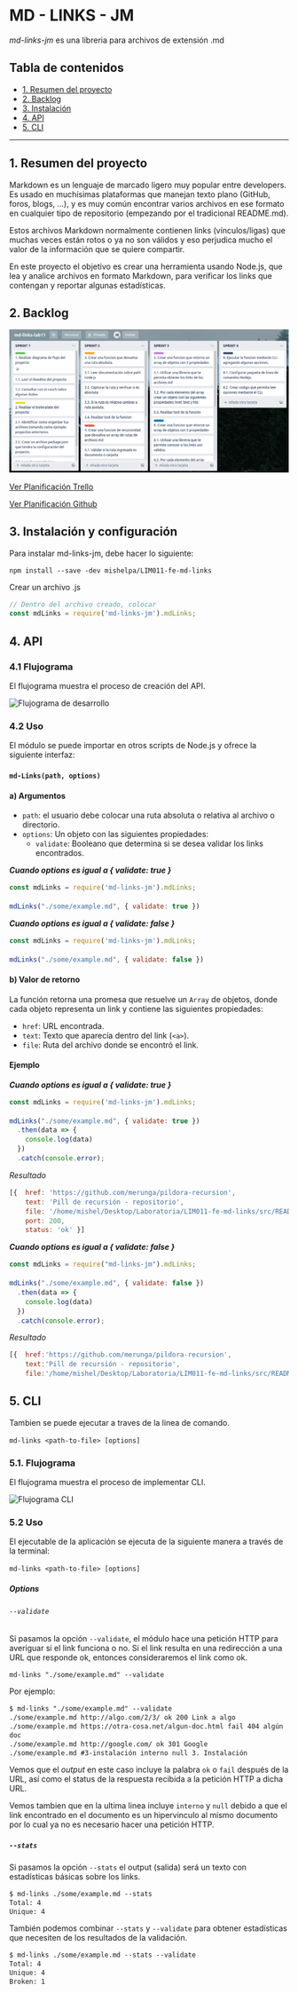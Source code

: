 # MD - LINKS - JM

*md-links-jm* es una libreria para archivos de extensión .md

## Tabla de contenidos

* [1. Resumen del proyecto](#1-resumen-del-proyecto)
* [2. Backlog](#2-backlog-del-proyecto)
* [3. Instalación](#3-instalación)
* [4. API](#4-API)
* [5. CLI](#5-CLI) 

***

## 1. Resumen del proyecto

Markdown es un lenguaje de marcado ligero muy popular entre developers. Es usado en muchísimas plataformas que manejan texto plano (GitHub, foros, blogs, ...), y es muy común encontrar varios archivos en ese formato en cualquier tipo de repositorio (empezando por el tradicional README.md).

Estos archivos Markdown normalmente contienen links (vínculos/ligas) que muchas veces están rotos o ya no son válidos y eso perjudica mucho el valor de la información que se quiere compartir.

En este proyecto el objetivo es crear una herramienta usando Node.js, que lea y analice archivos en formato Markdown, para verificar los links que contengan y reportar algunas estadísticas.

## 2. Backlog

  ![Backlog](src/img/backlog.png)

  [Ver Planificación Trello](https://trello.com/invite/b/7VTjLYZJ/494a8b7b43e2f372089d830cd63f9f50/md-links-lab11)

  [Ver Planificación Github](https://github.com/mishelpa/LIM011-fe-md-links/projects)

## 3. Instalación y configuración

Para instalar md-links-jm, debe hacer lo siguiente: 

    npm install --save -dev mishelpa/LIM011-fe-md-links

Crear un archivo .js

```js
// Dentro del archivo creado, colocar
const mdLinks = require('md-links-jm').mdLinks;
 ```

## 4. API

  ### 4.1 Flujograma

  El flujograma muestra el proceso de creación del API. 

![Flujograma de desarrollo](src/img/flujograma.jpg)

### 4.2 Uso

El módulo se puede importar en otros scripts de Node.js y ofrece la siguiente interfaz:

#### `md-Links(path, options)`

#### a) Argumentos

- `path`: el usuario debe colocar una ruta absoluta o relativa al archivo o directorio.
- `options`: Un objeto con las siguientes propiedades:
  * `validate`: Booleano que determina si se desea validar los links encontrados. 

***Cuando options es igual a { validate: true }***

```js
const mdLinks = require('md-links-jm').mdLinks;

mdLinks("./some/example.md", { validate: true })
```

  ***Cuando options es igual a { validate: false }***
  
```js
const mdLinks = require('md-links-jm').mdLinks;

mdLinks("./some/example.md", { validate: false })
```

#### b) Valor de retorno

La función retorna una promesa que resuelve un `Array` de objetos, donde cada objeto representa un link y contiene
las siguientes propiedades:

- `href`: URL encontrada.
- `text`: Texto que aparecía dentro del link (`<a>`).
- `file`: Ruta del archivo donde se encontró el link.

#### Ejemplo

***Cuando options es igual a { validate: true }***

```js
const mdLinks = require('md-links-jm').mdLinks;

mdLinks("./some/example.md", { validate: true })
  .then(data => {
    console.log(data)
  })
  .catch(console.error);
  ```

*Resultado* 

```js
[{  href: 'https://github.com/merunga/pildora-recursion',
    text: 'Pill de recursión - repositorio',
    file: '/home/mishel/Desktop/Laboratoria/LIM011-fe-md-links/src/README.md',
    port: 200,
    status: 'ok' }]

```
***Cuando options es igual a { validate: false }***

```js
const mdLinks = require("md-links-jm").mdLinks;

mdLinks("./some/example.md", { validate: false })
  .then(data => {
    console.log(data)
  })
  .catch(console.error);
```

*Resultado* 

```js
[{  href:'https://github.com/merunga/pildora-recursion',
    text:'Pill de recursión - repositorio',
    file:'/home/mishel/Desktop/Laboratoria/LIM011-fe-md-links/src/README.md' }]
```
## 5. CLI

Tambien se puede ejecutar a traves de la linea de comando.

`md-links <path-to-file> [options]`

### 5.1. Flujograma

El flujograma muestra el proceso de implementar CLI. 

![Flujograma CLI](src/img/cli.jpg)

### 5.2 Uso

El ejecutable de la aplicación se ejecuta de la siguiente
manera a través de la terminal:

`md-links <path-to-file> [options]`

##### Options

###### `--validate`

Si pasamos la opción `--validate`, el módulo hace una petición HTTP para
averiguar si el link funciona o no. Si el link resulta en una redirección a una
URL que responde ok, entonces consideraremos el link como ok.

    md-links "./some/example.md" --validate


Por ejemplo:

```
$ md-links "./some/example.md" --validate
./some/example.md http://algo.com/2/3/ ok 200 Link a algo 
./some/example.md https://otra-cosa.net/algun-doc.html fail 404 algún doc
./some/example.md http://google.com/ ok 301 Google
./some/example.md #3-instalación interno null 3. Instalación
```

Vemos que el _output_ en este caso incluye la palabra `ok` o `fail` después de
la URL, así como el status de la respuesta recibida a la petición HTTP a dicha
URL.

Vemos tambien que en la ultima linea incluye `interno` y `null` debido a que el link encontrado en el documento es un hipervinculo al mismo documento por lo cual ya no es necesario hacer una petición HTTP.

##### `--stats`

Si pasamos la opción `--stats` el output (salida) será un texto con estadísticas
básicas sobre los links.

```
$ md-links ./some/example.md --stats
Total: 4
Unique: 4
```

También podemos combinar `--stats` y `--validate` para obtener estadísticas que
necesiten de los resultados de la validación.

```
$ md-links ./some/example.md --stats --validate
Total: 4
Unique: 4
Broken: 1
```
